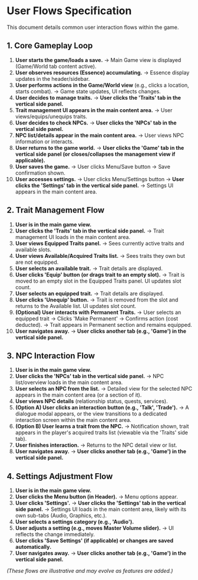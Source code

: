# User Flows Specification

This document details common user interaction flows within the game.

## 1. Core Gameplay Loop

1.  **User starts the game/loads a save.** -> Main Game view is displayed (Game/World tab content active).
2.  **User observes resources (Essence) accumulating.** -> Essence display updates in the header/sidebar.
3.  **User performs actions in the Game/World view** (e.g., clicks a location, starts combat). -> Game state updates, UI reflects changes.
4.  **User decides to manage traits.** -> **User clicks the 'Traits' tab in the vertical side panel.**
5.  **Trait management UI appears in the main content area.** -> User views/equips/unequips traits.
6.  **User decides to check NPCs.** -> **User clicks the 'NPCs' tab in the vertical side panel.**
7.  **NPC list/details appear in the main content area.** -> User views NPC information or interacts.
8.  **User returns to the game world.** -> **User clicks the 'Game' tab in the vertical side panel (or closes/collapses the management view if applicable).**
9.  **User saves the game.** -> User clicks Menu/Save button -> Save confirmation shown.
10. **User accesses settings.** -> User clicks Menu/Settings button -> **User clicks the 'Settings' tab in the vertical side panel.** -> Settings UI appears in the main content area.

## 2. Trait Management Flow

1.  **User is in the main game view.**
2.  **User clicks the 'Traits' tab in the vertical side panel.** -> Trait management UI loads in the main content area.
3.  **User views Equipped Traits panel.** -> Sees currently active traits and available slots.
4.  **User views Available/Acquired Traits list.** -> Sees traits they own but are not equipped.
5.  **User selects an available trait.** -> Trait details are displayed.
6.  **User clicks 'Equip' button (or drags trait to an empty slot).** -> Trait is moved to an empty slot in the Equipped Traits panel. UI updates slot count.
7.  **User selects an equipped trait.** -> Trait details are displayed.
8.  **User clicks 'Unequip' button.** -> Trait is removed from the slot and returns to the Available list. UI updates slot count.
9.  **(Optional) User interacts with Permanent Traits.** -> User selects an equipped trait -> Clicks 'Make Permanent' -> Confirms action (cost deducted). -> Trait appears in Permanent section and remains equipped.
10. **User navigates away.** -> **User clicks another tab (e.g., 'Game') in the vertical side panel.**

## 3. NPC Interaction Flow

1.  **User is in the main game view.**
2.  **User clicks the 'NPCs' tab in the vertical side panel.** -> NPC list/overview loads in the main content area.
3.  **User selects an NPC from the list.** -> Detailed view for the selected NPC appears in the main content area (or a section of it).
4.  **User views NPC details** (relationship status, quests, services).
5.  **(Option A) User clicks an interaction button (e.g., 'Talk', 'Trade').** -> A dialogue modal appears, or the view transitions to a dedicated interaction screen within the main content area.
6.  **(Option B) User learns a trait from the NPC.** -> Notification shown, trait appears in the player's acquired traits list (viewable via the 'Traits' side tab).
7.  **User finishes interaction.** -> Returns to the NPC detail view or list.
8.  **User navigates away.** -> **User clicks another tab (e.g., 'Game') in the vertical side panel.**

## 4. Settings Adjustment Flow

1.  **User is in the main game view.**
2.  **User clicks the Menu button (in Header).** -> Menu options appear.
3.  **User clicks 'Settings'.** -> **User clicks the 'Settings' tab in the vertical side panel.** -> Settings UI loads in the main content area, likely with its own sub-tabs (Audio, Graphics, etc.).
4.  **User selects a settings category (e.g., 'Audio').**
5.  **User adjusts a setting (e.g., moves Master Volume slider).** -> UI reflects the change immediately.
6.  **User clicks 'Save Settings' (if applicable) or changes are saved automatically.**
7.  **User navigates away.** -> **User clicks another tab (e.g., 'Game') in the vertical side panel.**

*(These flows are illustrative and may evolve as features are added.)*
